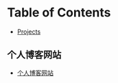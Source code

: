 # Table of Contents

-   [Projects](./README.md)

## 个人博客网站

-   [个人博客网站](./personal_blog/README.md)
